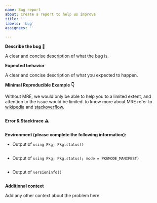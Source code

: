 ```yaml
---
name: Bug report
about: Create a report to help us improve
title: ''
labels: 'bug'
assignees: ''

---
```


**Describe the bug 🐞**

A clear and concise description of what the bug is.

**Expected behavior**

A clear and concise description of what you expected to happen.

**Minimal Reproducible Example 👇**

Without MRE, we would only be able to help you to a limited extent, and attention to the issue would be limited. to know more about MRE refer to [wikipedia](https://en.wikipedia.org/wiki/Minimal_reproducible_example) and [stackoverflow](https://stackoverflow.com/help/minimal-reproducible-example).

```julia

```

**Error & Stacktrace ⚠️**

```julia

```

**Environment (please complete the following information):**

  - Output of `using Pkg; Pkg.status()`

```julia

```

  - Output of `using Pkg; Pkg.status(; mode = PKGMODE_MANIFEST)`

```julia

```

  - Output of `versioninfo()`

```julia

```

**Additional context**

Add any other context about the problem here.
